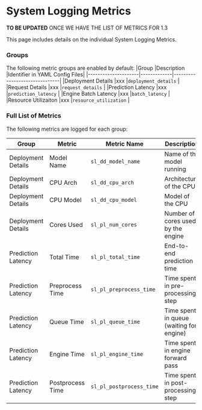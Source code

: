 # System Logging Metrics

**TO BE UPDATED** ONCE WE HAVE THE LIST OF METRICS FOR 1.3

This page includes details on the individual System Logging Metrics.

### Groups
The following metric groups are enabled by default:
|Group                |Description  |Identifier in YAML Config Files|
|---------------------|-------------|-------------------------------|
|Deployment Details   |xxx          |`deployment_details`           |
|Request Details      |xxx          |`request_details`              |
|Prediction Latency   |xxx          |`prediction_latency`           |
|Engine Batch Latency |xxx          |`batch_latency`                |
|Resource Utilizaiton |xxx          |`resource_utilization`         |

### Full List of Metrics
The following metrics are logged for each group:

|Group              |Metric           |Metric Name              |Description                              |Granularity    |Usage  |Frequency      |
|-------------------|---------------- |-------------------------|-----------------------------------------|---------------|-------|---------------|
|Deployment Details |Model Name       |`sl_dd_model_name`       |Name of the model running                |Per Pipeline   |All    |1 hour         |
|Deployment Details |CPU Arch         |`sl_dd_cpu_arch`         |Architecture of the CPU                  |Per Server     |All    |1 hour         |
|Deployment Details |CPU Model        |`sl_dd_cpu_model`        |Model of the CPU                         |Per Server     |All    |1 hour         |
|Deployment Details |Cores Used       |`sl_pl_num_cores`        |Number of cores used by the engine       |Per Server     |All    |1 hour         |
|Prediction Latency |Total Time       |`sl_pl_total_time`       |End-to-end prediction time               |Per Pipeline   |All    |Per Prediction |
|Prediction Latency |Preprocess Time  |`sl_pl_preprocess_time`  |Time spent in pre-processing step        |Per Pipeline   |All    |Per Prediction |
|Prediction Latency |Queue Time       |`sl_pl_queue_time`       |Time spent in queue (waiting for engine) |Per Pipeline   |All    |Per Prediction |
|Prediction Latency |Engine Time      |`sl_pl_engine_time`      |Time spent in engine forward pass        |Per Pipeline   |All    |Per Prediction |
|Prediction Latency |Postprocess Time |`sl_pl_postprocess_time` |Time spent in post-processing step       |Per Pipeline   |All    |Per Prediction |



